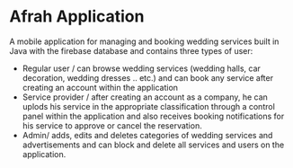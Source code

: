 # Afrah Application
A mobile application for managing and booking wedding services built in Java with the firebase database and contains three types of user:
- Regular user / can browse wedding services (wedding halls, car decoration, wedding dresses .. etc.) and can book any service after creating an account within the application
- Service provider / after creating an account as a company, he can uplods his service in the appropriate classification through a control panel within the application and also receives booking notifications for his service to approve or cancel the reservation.
- Admin/ adds, edits and deletes categories of wedding services and advertisements and can block and delete all services and users on the application.
